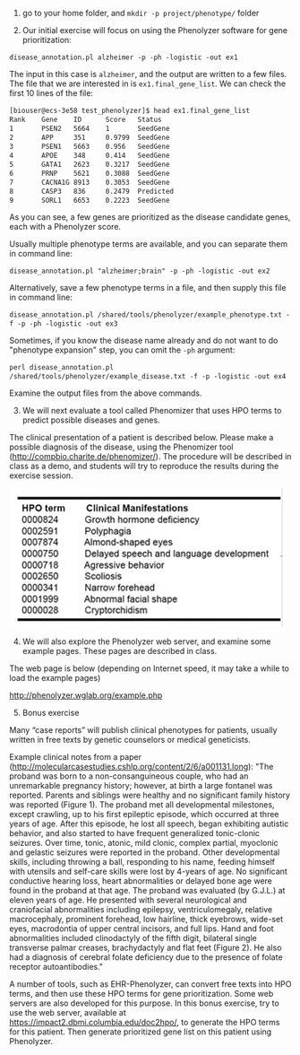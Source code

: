 1. go to your home folder, and `mkdir -p project/phenotype/` folder

2. Our initial exercise will focus on using the Phenolyzer software for gene prioritization:

```
disease_annotation.pl alzheimer -p -ph -logistic -out ex1
```

The input in this case is `alzheimer`, and the output are written to a few files. The file that we are interested in is `ex1.final_gene_list`. We can check the first 10 lines of the file:

```
[biouser@ecs-3e58 test_phenolyzer]$ head ex1.final_gene_list
Rank    Gene    ID      Score   Status
1       PSEN2   5664    1       SeedGene
2       APP     351     0.9799  SeedGene
3       PSEN1   5663    0.956   SeedGene
4       APOE    348     0.414   SeedGene
5       GATA1   2623    0.3217  SeedGene
6       PRNP    5621    0.3088  SeedGene
7       CACNA1G 8913    0.3053  SeedGene
8       CASP3   836     0.2479  Predicted
9       SORL1   6653    0.2223  SeedGene
```

As you can see, a few genes are prioritized as the disease candidate genes, each with a Phenolyzer score.

Usually multiple phenotype terms are available, and you can separate them in command line:

```
disease_annotation.pl "alzheimer;brain" -p -ph -logistic -out ex2
```

Alternatively, save a few phenotype terms in a file, and then supply this file in command line:

```
disease_annotation.pl /shared/tools/phenolyzer/example_phenotype.txt -f -p -ph -logistic -out ex3
```

Sometimes, if you know the disease name already and do not want to do "phenotype expansion" step, you can omit the `-ph` argument:

```
perl disease_annotation.pl /shared/tools/phenolyzer/example_disease.txt -f -p -logistic -out ex4
```

Examine the output files from the above commands.




3. We will next evaluate a tool called Phenomizer that uses HPO terms to predict possible diseases and genes.

The clinical presentation of a patient is described below. Please make a possible diagnosis of the disease, using the Phenomizer tool (http://compbio.charite.de/phenomizer/). The procedure will be described in class as a demo, and students will try to reproduce the results during the exercise session.

![HPO terms](case_hpo.png "Logo Title Text 1")


4. We will also explore the Phenolyzer web server, and examine some example pages. These pages are described in class.

The web page is below (depending on Internet speed, it may take a while to load the example pages)

http://phenolyzer.wglab.org/example.php

5. Bonus exercise

Many “case reports” will publish clinical phenotypes for patients, usually written in free texts by genetic counselors or medical geneticists. 

Example clinical notes from a paper (http://molecularcasestudies.cshlp.org/content/2/6/a001131.long): "The proband was born to a non-consanguineous couple, who had an unremarkable pregnancy history; however, at birth a large fontanel was reported. Parents and siblings were healthy and no significant family history was reported (Figure 1). The proband met all developmental milestones, except crawling, up to his first epileptic episode, which occurred at three years of age. After this episode, he lost all speech, began exhibiting autistic behavior, and also started to have frequent generalized tonic-clonic seizures. Over time, tonic, atonic, mild clonic, complex partial, myoclonic and gelastic seizures were reported in the proband. Other developmental skills, including throwing a ball, responding to his name, feeding himself with utensils and self-care skills were lost by 4-years of age. No significant conductive hearing loss, heart abnormalities or delayed bone age were found in the proband at that age. The proband was evaluated (by G.J.L.) at eleven years of age. He presented with several neurological and craniofacial abnormalities including epilepsy, ventriculomegaly, relative macrocephaly, prominent forehead, low hairline, thick eyebrows, wide-set eyes, macrodontia of upper central incisors, and full lips. Hand and foot abnormalities included clinodactyly of the fifth digit, bilateral single transverse palmar creases, brachydactyly and flat feet (Figure 2). He also had a diagnosis of cerebral folate deficiency due to the presence of folate receptor autoantibodies."

A number of tools, such as EHR-Phenolyzer, can convert free texts into HPO terms, and then use these HPO terms for gene prioritization. Some web servers are also developed for this purpose. In this bonus exercise, try to use the web server, available at https://impact2.dbmi.columbia.edu/doc2hpo/, to generate the HPO terms for this patient. Then generate prioritized gene list on this patient using Phenolyzer.










